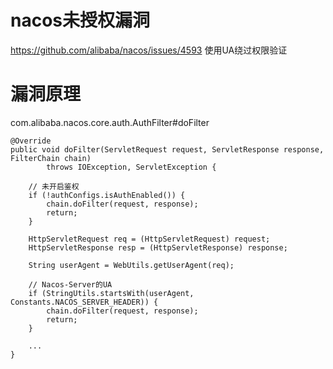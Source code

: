 # nacos未授权漏洞
https://github.com/alibaba/nacos/issues/4593
使用UA绕过权限验证

# 漏洞原理

com.alibaba.nacos.core.auth.AuthFilter#doFilter

```text
@Override
public void doFilter(ServletRequest request, ServletResponse response, FilterChain chain)
        throws IOException, ServletException {
    
    // 未开启鉴权
    if (!authConfigs.isAuthEnabled()) {
        chain.doFilter(request, response);
        return;
    }
    
    HttpServletRequest req = (HttpServletRequest) request;
    HttpServletResponse resp = (HttpServletResponse) response;
    
    String userAgent = WebUtils.getUserAgent(req);
    
    // Nacos-Server的UA
    if (StringUtils.startsWith(userAgent, Constants.NACOS_SERVER_HEADER)) {
        chain.doFilter(request, response);
        return;
    }
    
    ...
}
```